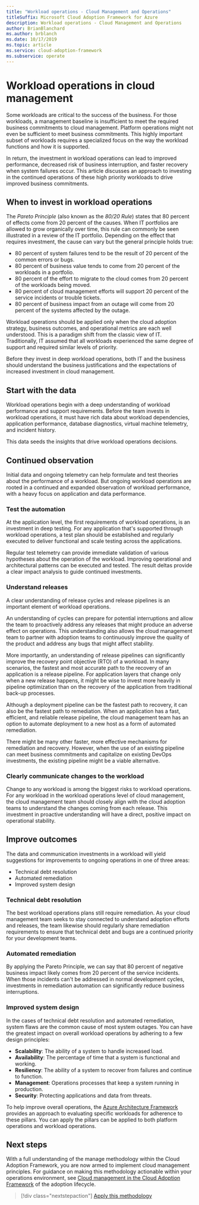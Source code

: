 ```yaml
---
title: "Workload operations - Cloud Management and Operations"
titleSuffix: Microsoft Cloud Adoption Framework for Azure
description: Workload operations - Cloud Management and Operations
author: BrianBlanchard
ms.author: brblanch
ms.date: 10/17/2019
ms.topic: article
ms.service: cloud-adoption-framework
ms.subservice: operate
---
```


# Workload operations in cloud management

Some workloads are critical to the success of the business. For those workloads, a management baseline is insufficient to meet the required business commitments to cloud management. Platform operations might not even be sufficient to meet business commitments. This highly important subset of workloads requires a specialized focus on the way the workload functions and how it is supported.

In return, the investment in workload operations can lead to improved performance, decreased risk of business interruption, and faster recovery when system failures occur. This article discusses an approach to investing in the continued operations of these high priority workloads to drive improved business commitments.

## When to invest in workload operations

The *Pareto Principle* (also known as the *80/20 Rule*) states that 80 percent of effects come from 20 percent of the causes. When IT portfolios are allowed to grow organically over time, this rule can commonly be seen illustrated in a review of the IT portfolio. Depending on the effect that requires investment, the cause can vary but the general principle holds true:

- 80 percent of system failures tend to be the result of 20 percent of the common errors or bugs.
- 80 percent of business value tends to come from 20 percent of the workloads in a portfolio.
- 80 percent of the effort to migrate to the cloud comes from 20 percent of the workloads being moved.
- 80 percent of cloud management efforts will support 20 percent of the service incidents or trouble tickets.
- 80 percent of business impact from an outage will come from 20 percent of the systems affected by the outage.

Workload operations should be applied only when the cloud adoption strategy, business outcomes, and operational metrics are each well understood. This is a paradigm shift from the classic view of IT. Traditionally, IT assumed that all workloads experienced the same degree of support and required similar levels of priority.

Before they invest in deep workload operations, both IT and the business should understand the business justifications and the expectations of increased investment in cloud management.

## Start with the data

Workload operations begin with a deep understanding of workload performance and support requirements. Before the team invests in workload operations, it must have rich data about workload dependencies, application performance, database diagnostics, virtual machine telemetry, and incident history.

This data seeds the insights that drive workload operations decisions.

## Continued observation

Initial data and ongoing telemetry can help formulate and test theories about the performance of a workload. But ongoing workload operations are rooted in a continued and expanded observation of workload performance, with a heavy focus on application and data performance.

### Test the automation

At the application level, the first requirements of workload operations, is an investment in deep testing. For any application that's supported through workload operations, a test plan should be established and regularly executed to deliver functional and scale testing across the applications.

Regular test telemetry can provide immediate validation of various hypotheses about the operation of the workload. Improving operational and architectural patterns can be executed and tested. The result deltas provide a clear impact analysis to guide continued investments.

### Understand releases

A clear understanding of release cycles and release pipelines is an important element of workload operations.

An understanding of cycles can prepare for potential interruptions and allow the team to proactively address any releases that might produce an adverse effect on operations. This understanding also allows the cloud management team to partner with adoption teams to continuously improve the quality of the product and address any bugs that might affect stability.

More importantly, an understanding of release pipelines can significantly improve the recovery point objective (RTO) of a workload. In many scenarios, the fastest and most accurate path to the recovery of an application is a release pipeline. For application layers that change only when a new release happens, it might be wise to invest more heavily in pipeline optimization than on the recovery of the application from traditional back-up processes.

Although a deployment pipeline can be the fastest path to recovery, it can also be the fastest path to remediation. When an application has a fast, efficient, and reliable release pipeline, the cloud management team has an option to automate deployment to a new host as a form of automated remediation.

There might be many other faster, more effective mechanisms for remediation and recovery. However, when the use of an existing pipeline can meet business commitments and capitalize on existing DevOps investments, the existing pipeline might be a viable alternative.

### Clearly communicate changes to the workload

Change to any workload is among the biggest risks to workload operations. For any workload in the workload operations level of cloud management, the cloud management team should closely align with the cloud adoption teams to understand the changes coming from each release. This investment in proactive understanding will have a direct, positive impact on operational stability.

## Improve outcomes

The data and communication investments in a workload will yield suggestions for improvements to ongoing operations in one of three areas: 

- Technical debt resolution
- Automated remediation
- Improved system design

### Technical debt resolution

The best workload operations plans still require remediation. As your cloud management team seeks to stay connected to understand adoption efforts and releases, the team likewise should regularly share remediation requirements to ensure that technical debt and bugs are a continued priority for your development teams.

### Automated remediation

By applying the Pareto Principle, we can say that 80 percent of negative business impact likely comes from 20 percent of the service incidents. When those incidents can't be addressed in normal development cycles, investments in remediation automation can significantly reduce business interruptions.

### Improved system design

In the cases of technical debt resolution and automated remediation, system flaws are the common cause of most system outages. You can have the greatest impact on overall workload operations by adhering to a few design principles:

- **Scalability**: The ability of a system to handle increased load.
- **Availability**: The percentage of time that a system is functional and working.
- **Resiliency**: The ability of a system to recover from failures and continue to function.
- **Management**: Operations processes that keep a system running in production.
- **Security**: Protecting applications and data from threats.

To help improve overall operations, the [Azure Architecture Framework](https://docs.microsoft.com/azure/architecture/guide/pillars) provides an approach to evaluating specific workloads for adherence to these pillars. You can apply the pillars can be applied to both platform operations and workload operations.

## Next steps

With a full understanding of the manage methodology within the Cloud Adoption Framework, you are now armed to implement cloud management principles. For guidance on making this methodology actionable within your operations environment, see [Cloud management in the Cloud Adoption Framework](../index.md) of the adoption lifecycle.

> [!div class="nextstepaction"]
> [Apply this methodology](../index.md)
